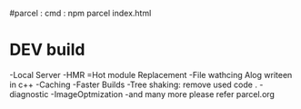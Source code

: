 #parcel : cmd : npm parcel index.html 
# DEV build 
-Local Server
-HMR =Hot module Replacement 
-File wathcing Alog writeen in c++
-Caching -Faster Builds
-Tree shaking: remove used code .
-diagnostic
-ImageOptmization
-and many more please refer   parcel.org